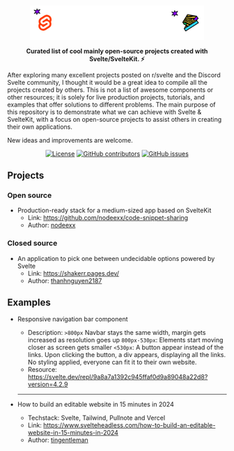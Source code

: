<p align="center">
    <picture>
      <source media="(prefers-color-scheme: light)" srcset="assets/dark.png">
      <source media="(prefers-color-scheme: dark)" srcset="assets/light.png">
      <img alt="svelte cool projects" src="assets/light.png" width="400">
    </picture>
</p>

<p align="center"><b>Curated list of cool mainly open-source projects created with Svelte/SvelteKit. ⚡️</b></p>

After exploring many excellent projects posted on r/svelte and the Discord Svelte community, I thought it would be a great idea to compile all the projects created by others. This is not a list of awesome components or other resources; it is solely for live production projects, tutorials, and examples that offer solutions to different problems. The main purpose of this repository is to demonstrate what we can achieve with Svelte & SvelteKit, with a focus on open-source projects to assist others in creating their own applications.

New ideas and improvements are welcome.

<p align="center">
    <a href="./LICENSE" target="_blank"><img src="https://img.shields.io/badge/License-Apache%202.0-brightgreen.svg?style=flat)" alt="License"/></a>
    <a href="https://github.com/polaroi8d/svelte-projects/graphs/contributors" target="_blank"><img src="https://img.shields.io/github/contributors/polaroi8d/svelte-projects" alt="GitHub contributors"/></a>
    <a href="https://github.com/polaroi8d/svelte-projects/issues" target="_blank"><img src="https://img.shields.io/github/issues-raw/polaroi8d/svelte-projects" alt="GitHub issues"/></a>
</p>

## Projects

### Open source

- Production-ready stack for a medium-sized app based on SvelteKit
  - Link: https://github.com/nodeexx/code-snippet-sharing
  - Author: [nodeexx](https://github.com/nodeexx/)

### Closed source

- An application to pick one between undecidable options powered by Svelte
  - Link: https://shakerr.pages.dev/
  - Author: [thanhnguyen2187](https://www.reddit.com/user/thanhnguyen2187/)

## Examples

- Responsive navigation bar component

  - Description: `>800px` Navbar stays the same width, margin gets increased as resolution goes up `800px-530px`: Elements start moving closer as screen gets smaller `<530px`: A button appear instead of the links. Upon clicking the button, a div appears, displaying all the links. No styling applied, everyone can fit it to their own website.
  - Resource: https://svelte.dev/repl/9a8a7a1392c945ffaf0d9a89048a22d8?version=4.2.9

  ***

- How to build an editable website in 15 minutes in 2024
  - Techstack: Svelte, Tailwind, Pullnote and Vercel
  - Link: https://www.svelteheadless.com/how-to-build-an-editable-website-in-15-minutes-in-2024
  - Author: [tingentleman](https://discord.com/channels/457912077277855764/837012201444999248/1204449780328169472)
